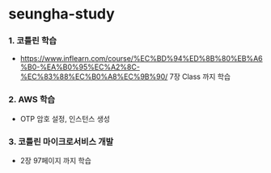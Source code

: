 # seungha-study

### 1. 코틀린 학습
* https://www.inflearn.com/course/%EC%BD%94%ED%8B%80%EB%A6%B0-%EA%B0%95%EC%A2%8C-%EC%83%88%EC%B0%A8%EC%9B%90/ 7장 Class 까지 학습

### 2. AWS 학습
* OTP 암호 설정, 인스턴스 생성

### 3. 코틀린 마이크로서비스 개발
* 2장 97페이지 까지 학습
